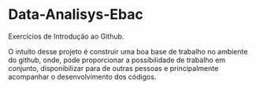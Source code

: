 # Data-Analisys-Ebac
 
Exercícios de Introdução ao Github.

O intuito desse projeto é construir uma boa base de trabalho no ambiente do github, onde, pode proporcionar a possíbilidade de trabalho em conjunto, disponibilizar para de outras pessoas e principalmente acompanhar o desenvolvimento dos códigos.